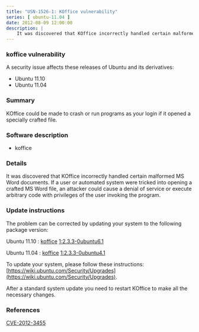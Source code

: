 ```yaml
---
title: "USN-1526-1: KOffice vulnerability"
series: [ ubuntu-11.04 ]
date: 2012-08-09 12:00:00
description: |
    It was discovered that KOffice incorrectly handled certain malformed MS Word documents. If a user or automated system were tricked into opening a crafted MS Word file, an attacker could cause a denial of service or execute arbitrary code with privileges of the user invoking the program. 
--- 
```

 
### koffice vulnerability

A security issue affects these releases of Ubuntu and its derivatives:

* Ubuntu 11.10
* Ubuntu 11.04

### Summary

KOffice could be made to crash or run programs as your login if it opened a specially crafted file.

### Software description

* koffice 

### Details

It was discovered that KOffice incorrectly handled certain malformed MS Word documents. If a user or automated system were tricked into opening a crafted MS Word file, an attacker could cause a denial of service or execute arbitrary code with privileges of the user invoking the program. 

### Update instructions

The problem can be corrected by updating your system to the following package version:

Ubuntu 11.10
 : [koffice](https://launchpad.net/ubuntu/+source/koffice) <span> [1:2.3.3-0ubuntu6.1](https://launchpad.net/ubuntu/+source/koffice/1:2.3.3-0ubuntu6.1) </span> 

Ubuntu 11.04
 : [koffice](https://launchpad.net/ubuntu/+source/koffice) <span> [1:2.3.3-0ubuntu4.1](https://launchpad.net/ubuntu/+source/koffice/1:2.3.3-0ubuntu4.1) </span> 

To update your system, please follow these instructions: [https://wiki.ubuntu.com/Security/Upgrades](https://wiki.ubuntu.com/Security/Upgrades).

After a standard system update you need to restart KOffice to make all the necessary changes. 

### References

 [CVE-2012-3455](http://people.ubuntu.com/~ubuntu-security/cve/CVE-2012-3455)
 
